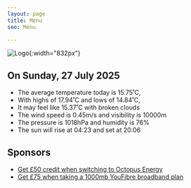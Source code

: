 ```yaml
---
layout: page
title: Menu
seo: Menu

---
```


![Logo](/images/logo.jpg){:width="832px"}

<!-- weather_marker starts -->
## On Sunday, 27 July 2025

- The average temperature today is 15.75˚C,
- With highs of 17.94˚C and lows of 14.84˚C,
- It may feel like 15.37˚C with broken clouds
- The wind speed is 0.45m/s and visibility is 10000m
- The pressure is 1018hPa and humidity is 76%
- The sun will rise at 04:23 and set at 20:06

<!-- weather_marker ends -->

## Sponsors

- [Get £50 credit when switching to Octopus Energy](https://bit.ly/3oD1nnS)
- [Get £75 when taking a 1000mb YouFibre broadband plan](https://aklam.io/91zWhU?)
